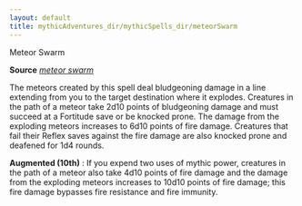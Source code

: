 ```yaml
---
layout: default
title: mythicAdventures_dir/mythicSpells_dir/meteorSwarm
---
```

Meteor Swarm

**Source** [_meteor swarm_](../../spells_dir/meteorSwarm#_meteor-swarm)

The meteors created by this spell deal bludgeoning damage in a line extending from you to the target destination where it explodes. Creatures in the path of a meteor take 2d10 points of bludgeoning damage and must succeed at a Fortitude save or be knocked prone. The damage from the exploding meteors increases to 6d10 points of fire damage. Creatures that fail their Reflex saves against the fire damage are also knocked prone and deafened for 1d4 rounds.

**Augmented (10th)** : If you expend two uses of mythic power, creatures in the path of a meteor also take 4d10 points of fire damage and the damage from the exploding meteors increases to 10d10 points of fire damage; this fire damage bypasses fire resistance and fire immunity.

